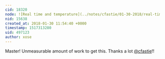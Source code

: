 ```yaml
---
cid: 18320
node: ![Real time and temperature](../notes/cfastie/01-30-2018/real-time-and-temperature)
nid: 15638
created_at: 2018-01-30 11:54:40 +0000
timestamp: 1517313280
uid: 497123
author: xose
---
```


Master! Unmeasurable amount of work to get this. Thanks a lot [@cfastie](/profile/cfastie)!!
